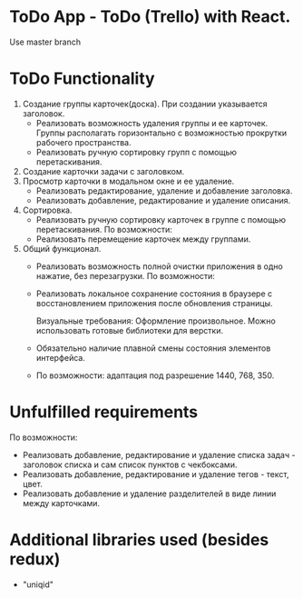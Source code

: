 # ToDo App - ToDo (Trello) with React.
Use master branch

# ToDo Functionality

1. Создание группы карточек(доска). При создании указывается заголовок.
   - Реализовать возможность удаления группы и ее карточек. Группы располагать горизонтально с возможностью прокрутки рабочего пространства.
   - Реализовать ручную сортировку групп с помощью перетаскивания.
2. Создание карточки задачи с заголовком.
3. Просмотр карточки в модальном окне и ее удаление.
   - Реализовать редактирование, удаление и добавление заголовка.
   - Реализовать добавление, редактирование и удаление описания.
4. Сортировка.
   - Реализовать ручную сортировку карточек в группе с помощью перетаскивания.
        По возможности:
   - Реализовать перемещение карточек между группами.
5. Общий функционал.
   - Реализовать возможность полной очистки приложения в одно нажатие, без перезагрузки.
           По возможности:
   - Реализовать локальное сохранение состояния в браузере с восстановлением приложения после обновления страницы.

     Визуальные требования:
     Оформление произвольное. Можно использовать готовые библиотеки для верстки.
   - Обязательно наличие плавной смены состояния элементов интерфейса.
   - По возможности: адаптация под разрешение 1440, 768, 350.

# Unfulfilled requirements

 По возможности:
   - Реализовать добавление, редактирование и удаление списка задач - заголовок списка и сам список пунктов с чекбоксами.
   - Реализовать добавление, редактирование и удаление тегов - текст, цвет.
   - Реализовать добавление и удаление разделителей в виде линии между карточками.

# Additional libraries used  (besides redux)
 - "uniqid"
